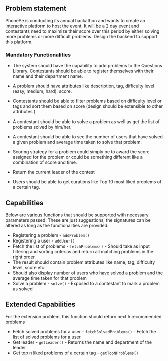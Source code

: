## Problem statement
PhonePe is conducting its annual hackathon and wants to create an interactive platform to host the event. It will be a 2 day event and contestants need to maximize their score over this period by either solving more problems or more difficult problems. Design the backend to support this platform.

### Mandatory Functionalities
- The system should have the capability to add problems to the Questions Library.
Contestants should be able to register themselves with their name and their department name.

- A problem should have attributes like description, tag, difficulty level (easy, medium, hard), score.
- Contestants should be able to filter problems based on difficulty level or tags and sort them based on score (design should be extensible to other attributes )
- A contestant should be able to solve a problem as well as get the list of problems solved by him/her.
- A contestant should be able to see the number of users that have solved a given problem and average time taken to solve that problem.
- Scoring strategy for a problem could simply be to award the score assigned for the problem or could be something different like a combination of score and time.
- Return the current leader of the contest
- Users should be able to get curations like Top 10 most liked problems of a certain tag.


## Capabilities
Below are various functions that should be supported with necessary parameters passed.
These are just suggestions, the signatures can be altered as long as the 
functionalities are provided.
- Registering a problem - `addProblem()`
- Registering a user - `addUser()`
- Fetch the list of problems - `fetchProblems()` - Should take as input filtering and    sorting criterias and return all matching problems in the right order.
- The result should contain problem attributes like name, tag, difficulty level, score etc.
- Should also display number of users who have solved a problem and the average time taken for that problem
- Solve a problem - `solve()` - Exposed to a contestant to mark a problem as solved

## Extended Capabilities
For the extension problem, this function should return next 5 recommended problems
 
- Fetch solved problems for a user - `fetchSolvedProblems()` - Fetch the list of solved problems for a user
- Get leader - `getLeader()` - Returns the name and department of the leader
- Get top n liked problems of a certain tag - `getTopNProblems()`

